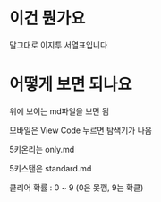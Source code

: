 # 이건 뭔가요
말그대로 이지투 서열표입니다

# 어떻게 보면 되나요
위에 보이는 md파일을 보면 됨

모바일은 View Code 누르면 탐색기가 나옴

5키온리는 only.md

5키스탠은 standard.md

클리어 확률 : 0 ~ 9 (0은 못깸, 9는 확클)